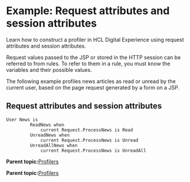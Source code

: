# Example: Request attributes and session attributes

Learn how to construct a profiler in HCL Digital Experience using request attributes and session attributes.

Request values passed to the JSP or stored in the HTTP session can be referred to from rules. To refer to them in a rule, you must know the variables and their possible values.

The following example profiles news articles as read or unread by the current user, based on the page request generated by a form on a JSP.

## Request attributes and session attributes

```
User News is
  	     ReadNews when
  	         current Request.ProcessNews is Read
  	     UnreadNews when
  	         current Request.ProcessNews is Unread
  	     UnreadAllNews when
  	         current Request.ProcessNews is UnreadAll 
```

**Parent topic:**[Profilers ](../pzn/pzn_profilers.md)

**Parent topic:**[Profilers ](../pzn/pzn_profilers.md)

